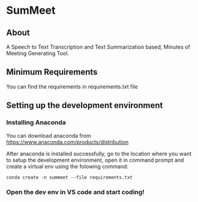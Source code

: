 # SumMeet

## About

A Speech to Text Transcription and Text Summarization based, Minutes of Meeting Generating Tool.

## Minimum Requirements

You can find the requirements in requirements.txt file

## Setting up the development environment

### Installing Anaconda

You can download anaconda from https://www.anaconda.com/products/distribution

After anaconda is installed successfully, go to the location where you want to setup the development
environment, open it in command prompt and create a virtual env using the folowing command:

```
conda create -n summeet --file requirements.txt
```

### Open the dev env in VS code and start coding! 
